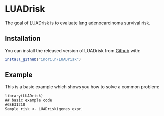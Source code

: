 # LUADrisk

The goal of LUADrisk is to evaluate lung adenocarcinoma survival risk.

## Installation

You can install the released version of LUADrisk from [Github](https://github.com/) with:

``` r
install_github("inoriln/LUADrisk")
```

## Example

This is a basic example which shows you how to solve a common problem:

```{r example}
library(LUADrisk)
## basic example code
#GSE31210
Sample_risk <- LUADrisk(genes_expr)
```